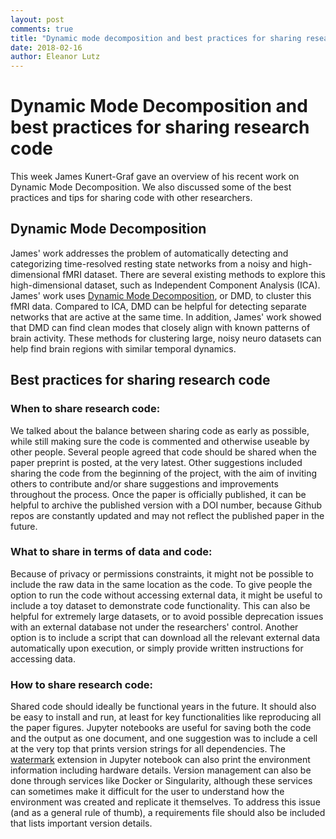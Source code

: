 ```yaml
---
layout: post
comments: true
title: "Dynamic mode decomposition and best practices for sharing research code"
date: 2018-02-16
author: Eleanor Lutz
---
```


# Dynamic Mode Decomposition and best practices for sharing research code

This week James Kunert-Graf gave an overview of his recent work on Dynamic Mode Decomposition. We also discussed some of the best practices and tips for sharing code with other researchers. 

## Dynamic Mode Decomposition
James' work addresses the problem of automatically detecting and categorizing time-resolved resting state networks from a noisy and high-dimensional fMRI dataset. There are several existing methods to explore this high-dimensional dataset, such as Independent Component Analysis (ICA). James' work uses [Dynamic Mode Decomposition](https://arxiv.org/pdf/1409.5496.pdf), or DMD, to cluster this fMRI data. Compared to ICA, DMD can be helpful for detecting separate networks that are active at the same time. In addition, James' work showed that DMD can find clean modes that closely align with known patterns of brain activity. These methods for clustering large, noisy neuro datasets can help find brain regions with similar temporal dynamics. 

## Best practices for sharing research code

### When to share research code: 
We talked about the balance between sharing code as early as possible, while still making sure the code is commented and otherwise useable by other people. Several people agreed that code should be shared when the paper preprint is posted, at the very latest. Other suggestions included sharing the code from the beginning of the project, with the aim of inviting others to contribute and/or share suggestions and improvements throughout the process. Once the paper is officially published, it can be helpful to archive the published version with a DOI number, because Github repos are constantly updated and may not reflect the published paper in the future.

### What to share in terms of data and code: 
Because of privacy or permissions constraints, it might not be possible to include the raw data in the same location as the code. To give people the option to run the code without accessing external data, it might be useful to include a toy dataset to demonstrate code functionality. This can also be helpful for extremely large datasets, or to avoid possible deprecation issues with an external database not under the researchers' control. Another option is to include a script that can download all the relevant external data automatically upon execution, or simply provide written instructions for accessing data. 

### How to share research code: 
Shared code should ideally be functional years in the future. It should also be easy to install and run, at least for key functionalities like reproducing all the paper figures. Jupyter notebooks are useful for saving both the code and the output as one document, and one suggestion was to include a cell at the very top that prints version strings for all dependencies. The [watermark](https://github.com/rasbt/watermark) extension in Jupyter notebook can also print the environment information including hardware details. Version management can also be done through services like Docker or Singularity, although these services can sometimes make it difficult for the user to understand how the environment was created and replicate it themselves. To address this issue (and as a general rule of thumb), a requirements file should also be included that lists important version details. 